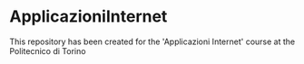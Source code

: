 # ApplicazioniInternet
This repository has been created for the 'Applicazioni Internet' course at the Politecnico di Torino
